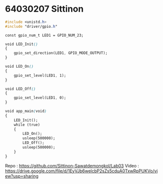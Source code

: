 # 64030207 Sittinon

```css
#include <unistd.h>
#include "driver/gpio.h"

const gpio_num_t LED1 = GPIO_NUM_23;

void LED_Init()
{
    gpio_set_direction(LED1, GPIO_MODE_OUTPUT);
}

void LED_On()
{
    gpio_set_level(LED1, 1);
}

void LED_Off()
{
    gpio_set_level(LED1, 0);
}

void app_main(void)
{
    LED_Init();
    while (true)
    {
        LED_On();
        usleep(500000);
        LED_Off();
        usleep(500000);
    }
}
```
Repo : https://github.com/Sittinon-Sawatdemongkol/Lab03
Video : https://drive.google.com/file/d/1EyVJb6welcbP2sZs5cduA0TxwRpPUKVo/view?usp=sharing
